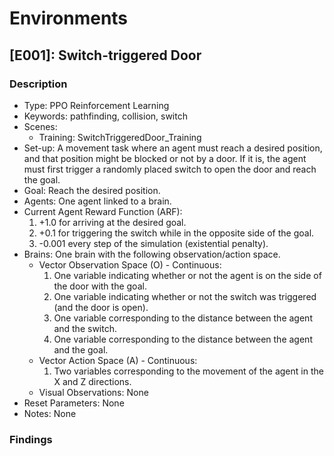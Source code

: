 # Environments

## [E001]: Switch-triggered Door

### Description
* Type: PPO Reinforcement Learning
* Keywords: pathfinding, collision, switch
* Scenes:
    * Training: SwitchTriggeredDoor_Training
* Set-up: A movement task where an agent must reach a desired position, and that position might be blocked or not by a door. If it is, the agent must first trigger a randomly placed switch to open the door and reach the goal.
* Goal: Reach the desired position.
* Agents: One agent linked to a brain.
* Current Agent Reward Function (ARF): 
    1. +1.0 for arriving at the desired goal.
    2. +0.1 for triggering the switch while in the opposite side of the goal.
    3. -0.001 every step of the simulation (existential penalty).
* Brains: One brain with the following observation/action space.
    * Vector Observation Space (O) - Continuous:
        1.  One variable indicating whether or not the agent is on the side of the door with the goal.
        2.  One variable indicating whether or not the switch was triggered (and the door is open).
        3.  One variable corresponding to the distance between the agent and the switch.
        4.  One variable corresponding to the distance between the agent and the goal.
    * Vector Action Space (A) - Continuous: 
        1. Two variables corresponding to the movement of the agent in the X and Z directions.
    * Visual Observations: None
* Reset Parameters: None
* Notes: None

### Findings
